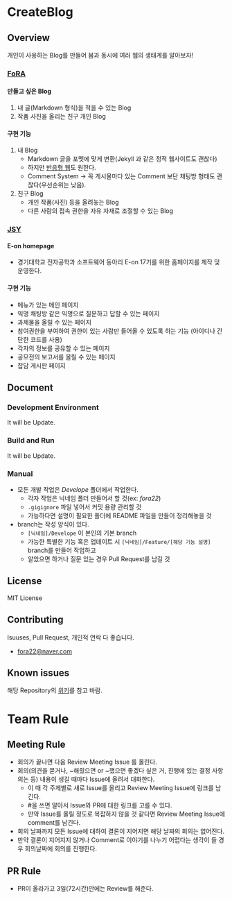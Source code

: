 # CreateBlog

## Overview
개인이 사용하는 Blog를 만들어 봄과 동시에 여러 웹의 생태계를 알아보자!
### [FoRA](https://github.com/fora22)
#### 만들고 싶은 Blog
1. 내 글(Markdown 형식)을 적을 수 있는 Blog
2. 작품 사진을 올리는 친구 개인 Blog

#### 구현 기능
1. 내 Blog
    - Markdown 글을 포멧에 맞게 변환(Jekyll 과 같은 정적 웹사이트도 괜찮다)
    - 하지만 [반응형 웹](https://vuejsexamples.com/minimal-blog-concept-with-vue-js-2/)도 원한다.
    - Comment System -> 꼭 게시물마다 있는 Comment 보단 채팅방 형태도 괜찮다(우선순위는 낮음).
2. 친구 Blog
    - 개인 작품(사진) 등을 올려놓는 Blog
    - 다른 사람의 접속 권한을 자유 자재로 조절할 수 있는 Blog

### [JSY](https://github.com/JSY8869)
#### E-on homepage
- 경기대학교 전자공학과 소프트웨어 동아리 E-on 17기를 위한 홈페이지를 제작 및 운영한다.
#### 구현 기능
- 메뉴가 있는 메인 페이지
- 익명 채팅방 같은 익명으로 질문하고 답할 수 있는 페이지
- 과제물을 올릴 수 있는 페이지
- 참여권한을 부여하여 권한이 있는 사람만 들어올 수 있도록 하는 기능 (아이디나 간단한 코드를 사용)
- 각자의 정보를 공유할 수 있는 페이지
- 공모전의 보고서를 올릴 수 있는 페이지
- 잡담 게시판 페이지
## Document
### Development Environment
It will be Update.
### Build and Run
It will be Update.
### Manual
- 모든 개발 작업은 *Develope* 폴더에서 작업한다.
  - 각자 작업은 닉네임 폴더 만들어서 할 것(ex: *fora22*)
  - `.gigignore` 파일 넣어서 커밋 용량 관리할 것
  - 가능하다면 설명이 필요한 폴더에 README 파일을 만들어 정리해놓을 것
- branch는 작성 양식이 있다.
  - `[닉네임]/Develope` 이 본인의 기본 branch
  - 가능한 특별한 기능 혹은 업데이트 시 `[닉네임]/Feature/[해당 기능 설명]` branch를 만들어 작업하고
  - 알았으면 하거나 질문 있는 경우 Pull Request를 남길 것

## License
MIT License
## Contributing
Isuuses, Pull Request, 개인적 연락 다 좋습니다.
 - fora22@naver.com
 
## Known issues
해당 Repository의 [위키](https://github.com/fora22/CreateBlog/wiki)를 참고 바람.

# Team Rule
## Meeting Rule
- 회의가 끝나면 다음 Review Meeting Issue 를 올린다.
- 회의(의견을 묻거나, ~해줬으면 or ~했으면 좋겠다 싶은 거, 진행에 있는 결정 사항 의논 등) 내용이 생길 때마다 Issue에 올려서 대화한다.
  - 이 때 각 주제별로 새로 Issue를 올리고 Review Meeting Issue에 링크를 남긴다.
  - #을 쓰면 알아서 Issue와 PR에 대한 링크를 고를 수 있다.
  - 만약 Issue를 올릴 정도로 복잡하지 않을 것 같다면 Review Meeting Issue에 comment를 남긴다.
- 회의 날짜까지 모든 Issue에 대하여 결론이 지어지면 해당 날짜의 회의는 없어진다.
- 만약 결론이 지어지지 않거나 Comment로 이야기를 나누기 어렵다는 생각이 들 경우 회의날짜에 회의를 진행한다.

## PR Rule
- PR이 올라가고 3일(72시간)안에는 Review를 해준다.
